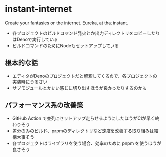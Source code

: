 # instant-internet
Create your fantasies on the internet. Eureka, at that instant.

- 各プロジェクトのビルドコマンド発火とか出力ディレクトリをコピーしたりはDenoで実行している
- ビルドコマンドのためにNodeもセットアップしている

## 根本的な話
- エディタがDenoのプロジェクトだと解釈してくるので、各プロジェクトの実装時にうるさい
- サブモジュールとかいい感じに切り出すほうが良かったりするのかも

## パフォーマンス系の改善策
- GitHub Action で並列にセットアップ走らせるようにしたほうがCIが早く終わりそう
- 差分のみのビルド、pnpmのディレクトリなど速度を改善する取り組みは結構大事そう
- 各プロジェクトはライブラリを使う場合、効率のために pnpm を使うほうが良さそう